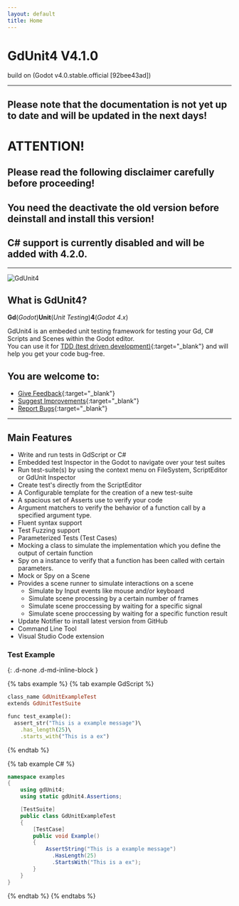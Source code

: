 ```yaml
---
layout: default
title: Home
---
```


# GdUnit4 V4.1.0 
build on (Godot v4.0.stable.official [92bee43ad])

---
## Please note that the documentation is not yet up to date and will be updated in the next days!


# ATTENTION!
## Please read the following disclaimer carefully before proceeding!
## You need the deactivate the old version before deinstall and install this version!
## C# support is currently disabled and will be added with 4.2.0.
---

![GdUnit4](\gdUnit4\assets\images\background.png)


## What is GdUnit4?
**Gd**(*Godot*)**Unit**(*Unit Testing*)**4**(*Godot 4.x*)

GdUnit4 is an embeded unit testing framework for testing your Gd, C# Scripts and Scenes within the Godot editor.<br>
You can use it for  [TDD (test driven development)](https://en.wikipedia.org/wiki/Test-driven_development){:target="_blank"} and will help you get your code bug-free.


## You are welcome to:
  * [Give Feedback](https://github.com/MikeSchulze/gdUnit4/discussions/228){:target="_blank"}
  * [Suggest Improvements](https://github.com/MikeSchulze/gdUnit4/issues/new?assignees=MikeSchulze&labels=enhancement&template=feature_request.md&title=){:target="_blank"}
  * [Report Bugs](https://github.com/MikeSchulze/gdUnit4/issues/new?assignees=MikeSchulze&labels=bug&template=bug_report.md&title=){:target="_blank"}

***


## Main Features
* Write and run tests in GdScript or C#
* Embedded test Inspector in the Godot to navigate over your test suites
* Run test-suite(s) by using the context menu on FileSystem, ScriptEditor or GdUnit Inspector
* Create test's directly from the ScriptEditor
* A Configurable template for the creation of a new test-suite
* A spacious set of Asserts use to verify your code
* Argument matchers to verify the behavior of a function call by a specified argument type.
* Fluent syntax support
* Test Fuzzing support
* Parameterized Tests (Test Cases)
* Mocking a class to simulate the implementation which you define the output of certain function
* Spy on a instance to verify that a function has been called with certain parameters.
* Mock or Spy on a Scene 
* Provides a scene runner to simulate interactions on a scene 
  * Simulate by Input events like mouse and/or keyboard
  * Simulate scene processing by a certain number of frames
  * Simulate scene proccessing by waiting for a specific signal
  * Simulate scene proccessing by waiting for a specific function result
* Update Notifier to install latest version from GitHub
* Command Line Tool
* Visual Studio Code extension


### Test Example
{: .d-none .d-md-inline-block }

{% tabs example %}
{% tab example GdScript %}
```ruby
class_name GdUnitExampleTest
extends GdUnitTestSuite

func test_example():
  assert_str("This is a example message")\
    .has_length(25)\
    .starts_with("This is a ex")
```
{% endtab %}

{% tab example C# %}
```cs
namespace examples
{
    using gdUnit4;
    using static gdUnit4.Assertions;

    [TestSuite]
    public class GdUnitExampleTest
    {
        [TestCase]
        public void Example()
        {
            AssertString("This is a example message")
              .HasLength(25)
              .StartsWith("This is a ex");
        }
    }
}

```
{% endtab %}
{% endtabs %}